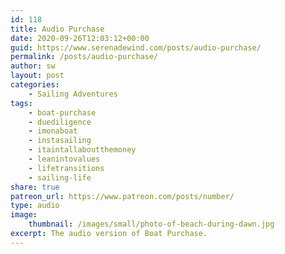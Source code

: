 ```yaml
---
id: 118
title: Audio Purchase
date: 2020-09-26T12:03:12+00:00
guid: https://www.serenadewind.com/posts/audio-purchase/
permalink: /posts/audio-purchase/
author: sw
layout: post
categories:
    - Sailing Adventures
tags:
    - boat-purchase
    - duediligence
    - imonaboat
    - instasailing
    - itaintallaboutthemoney
    - leanintovalues
    - lifetransitions
    - sailing-life
share: true
patreon_url: https://www.patreon.com/posts/number/
type: audio
image:
    thumbnail: /images/small/photo-of-beach-during-dawn.jpg 
excerpt: The audio version of Boat Purchase.
---
```

